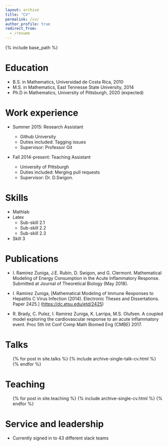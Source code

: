 ```yaml
---
layout: archive
title: "CV"
permalink: /cv/
author_profile: true
redirect_from:
  - /resume
---
```


{% include base_path %}

Education
======
* B.S. in Mathematics, Universidad de Costa Rica, 2010
* M.S. in Mathematics, East Tennesse State University, 2014
* Ph.D in Mathematics, University of Pittsburgh, 2020 (expected)

Work experience
======
* Summer 2015: Research Assistant
  * Github University
  * Duties included: Tagging issues
  * Supervisor: Professor Git

* Fall 2014-present: Teaching Assistant 
  * University of Pittsburgh
  * Duties included: Merging pull requests
  * Supervisor: Dr. D.Swigon.
  
Skills
======
* Mathlab
* Latex
  * Sub-skill 2.1
  * Sub-skill 2.2
  * Sub-skill 2.3
* Skill 3

Publications
======

  
* I. Ramirez Zuniga, J.E. Rubin, D. Swigon, and G. Clermont. Mathematical Modeling of Energy Consumption in the Acute Inflammatory Response. Submitted at Journal of Theoretical Biology (May 2018).

* I. Ramirez Zuniga, [Mathematical Modeling of Immune Responses to Hepatitis C Virus Infection (2014). Electronic Theses and Dissertations. Paper 2425.] (https://dc.etsu.edu/etd/2425)

* R. Brady, C. Pulez, I. Ramirez Zuniga, K. Larripa, M.S. Olufsen. A coupled model exploring the cardiovascular response to an acute inflammatory event. Proc 5th Int Conf Comp Math Biomed Eng (CMBE) 2017.


Talks
======
  <ul>{% for post in site.talks %}
    {% include archive-single-talk-cv.html %}
  {% endfor %}</ul>
  
Teaching
======
  <ul>{% for post in site.teaching %}
    {% include archive-single-cv.html %}
  {% endfor %}</ul>
  
Service and leadership
======
* Currently signed in to 43 different slack teams

